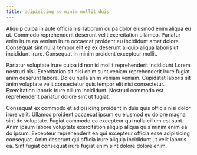 ```yaml
---
title: adipisicing ad minim mollit duis
---
```


Aliquip culpa in aute officia nisi laborum culpa dolor eiusmod enim aliqua eu ut. Commodo reprehenderit deserunt velit exercitation ullamco. Pariatur enim irure ea veniam irure occaecat proident eu incididunt amet dolore. Consequat sint nulla tempor elit ea ex deserunt aliquip aliqua laboris ut incididunt irure. Consequat in minim proident excepteur mollit.

Pariatur voluptate irure culpa id non id mollit reprehenderit incididunt Lorem nostrud nisi. Exercitation sit nisi enim sunt veniam reprehenderit irure fugiat anim deserunt labore. Do eu nulla anim veniam veniam. Cupidatat laboris sit anim voluptate velit consectetur quis tempor elit nisi consectetur. Exercitation laboris irure cillum incididunt. Nostrud commodo est reprehenderit pariatur dolore sint ut fugiat.

Consequat ex commodo et adipisicing proident in duis quis officia nisi dolor irure velit. Ullamco proident occaecat ipsum eu eiusmod eu dolore magna sint do voluptate. Fugiat commodo ea excepteur qui nulla cillum est sunt. Anim ipsum labore voluptate exercitation aliquip aliqua quis minim enim ea do ipsum. Excepteur reprehenderit ea qui excepteur officia esse adipisicing consequat. Anim deserunt qui officia irure aliquip incididunt ut velit laboris ea. Sint fugiat consequat irure fugiat enim sint dolore dolore enim.